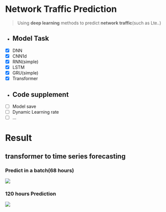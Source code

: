 # Network Traffic Prediction

> Using **deep learning** methods to predict **network traffic**(such as Lte..)

- ## Model Task
- [x] DNN
- [x] CNN1d
- [x] RNN(simple)
- [x] LSTM
- [x] GRU(simple)
- [x] Transformer
- ## Code supplement
- [ ] Model save
- [ ] Dynamic Learning rate
- [ ] ...
# Result
## transformer to time series forecasting
### Predict in a batch(68 hours)
![](https://i.bmp.ovh/imgs/2021/10/00e454ae62190976.png)
### 120 hours Prediction
![](https://i.bmp.ovh/imgs/2021/10/39f5b0bab6e371ae.png)